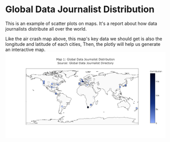 # Global Data Journalist Distribution
This is an example of scatter plots on maps. It's a report about how data journalists distribute all over the world.

Like the air crash map above, this map's key data we should get is also the longitude and latitude of each cities, 
Then, the plotly will help us generate an interactive map.
![](newplot.png)
